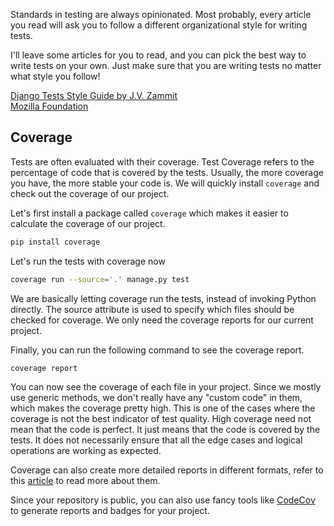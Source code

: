 Standards in testing are always opinionated. Most probably, every article you read will ask you to follow a different organizational style for writing tests.

I'll leave some articles for you to read, and you can pick the best way to write tests on your own. Just make sure that you are writing tests no matter what style you follow!

[Django Tests Style Guide by J.V. Zammit](https://www.untangled.dev/2021/08/22/django-testing-style-guide/)  
[Mozilla Foundation](https://developer.mozilla.org/en-US/docs/Learn/Server-side/Django/Testing)  

## Coverage

Tests are often evaluated with their coverage. Test Coverage refers to the percentage of code that is covered by the tests. Usually, the more coverage you have, the more stable your code is. We will quickly install `coverage` and check out the coverage of our project.

Let's first install a package called `coverage` which makes it easier to calculate the coverage of our project.

```bash
pip install coverage
```

Let's run the tests with coverage now

```bash
coverage run --source='.' manage.py test
```

We are basically letting coverage run the tests, instead of invoking Python directly. The source attribute is used to specify which files should be checked for coverage. We only need the coverage reports for our current project.

Finally, you can run the following command to see the coverage report.

```bash
coverage report
```

You can now see the coverage of each file in your project. Since we mostly use generic methods, we don't really have any "custom code" in them, which makes the coverage pretty high. This is one of the cases where the coverage is not the best indicator of test quality. High coverage need not mean that the code is perfect. It just means that the code is covered by the tests. It does not necessarily ensure that all the edge cases and logical operations are working as expected.

Coverage can also create more detailed reports in different formats, refer to this [article](https://www.codemag.com/article/1701081/Improve-Code-Quality-Using-Test-Coverage) to read more about them.  

Since your repository is public, you can also use fancy tools like [CodeCov](https://about.codecov.io) to generate reports and badges for your project.